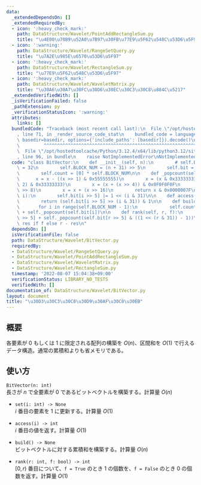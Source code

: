 ```yaml
---
data:
  _extendedDependsOn: []
  _extendedRequiredBy:
  - icon: ':heavy_check_mark:'
    path: DataStructure/Wavelet/PointAddRectangleSum.py
    title: "\u4E00\u70B9\u52A0\u7B97\u30FB\u77E9\u5F62\u548C\u53D6\u5F97"
  - icon: ':warning:'
    path: DataStructure/Wavelet/RangeSetQuery.py
    title: "\u7A2E\u985E\u6570\u53D6\u5F97"
  - icon: ':heavy_check_mark:'
    path: DataStructure/Wavelet/RectangleSum.py
    title: "\u77E9\u5F62\u548C\u53D6\u5F97"
  - icon: ':heavy_check_mark:'
    path: DataStructure/Wavelet/WaveletMatrix.py
    title: "\u30A6\u30A7\u30FC\u30D6\u30EC\u30C3\u30C8\u884C\u5217"
  _extendedVerifiedWith: []
  _isVerificationFailed: false
  _pathExtension: py
  _verificationStatusIcon: ':warning:'
  attributes:
    links: []
  bundledCode: "Traceback (most recent call last):\n  File \"/opt/hostedtoolcache/Python/3.12.4/x64/lib/python3.12/site-packages/onlinejudge_verify/documentation/build.py\"\
    , line 71, in _render_source_code_stat\n    bundled_code = language.bundle(stat.path,\
    \ basedir=basedir, options={'include_paths': [basedir]}).decode()\n          \
    \         ^^^^^^^^^^^^^^^^^^^^^^^^^^^^^^^^^^^^^^^^^^^^^^^^^^^^^^^^^^^^^^^^^^^^^^^^^^^^^^^^^\n\
    \  File \"/opt/hostedtoolcache/Python/3.12.4/x64/lib/python3.12/site-packages/onlinejudge_verify/languages/python.py\"\
    , line 96, in bundle\n    raise NotImplementedError\nNotImplementedError\n"
  code: "class BitVector:\n    def __init__(self, n):\n        # self.BLOCK_WIDTH\
    \ = 32\n        self.BLOCK_NUM = (n + 31) >> 5\n        self.bit = [0] * self.BLOCK_NUM\n\
    \        self.count = [0] * self.BLOCK_NUM\n\n    def _popcount(self, x):\n  \
    \      x = x - ((x >> 1) & 0x55555555)\n        x = (x & 0x33333333) + ((x >>\
    \ 2) & 0x33333333)\n        x = (x + (x >> 4)) & 0x0F0F0F0F\n        x = x + (x\
    \ >> 8)\n        x = x + (x >> 16)\n        return x & 0x0000007F\n\n    def set(self,\
    \ i):\n        self.bit[i >> 5] |= 1 << (i & 31)\n\n    def access(self, i):\n\
    \        return (self.bit[i >> 5] >> (i & 31)) & 1\n\n    def build(self):\n \
    \       for i in range(self.BLOCK_NUM - 1):\n            self.count[i + 1] = self.count[i]\
    \ + self._popcount(self.bit[i])\n\n    def rank(self, r, f):\n        res = self.count[r\
    \ >> 5] + self._popcount(self.bit[r >> 5] & ((1 << (r & 31)) - 1))\n        return\
    \ res if f else r - res\n"
  dependsOn: []
  isVerificationFile: false
  path: DataStructure/Wavelet/BitVector.py
  requiredBy:
  - DataStructure/Wavelet/RangeSetQuery.py
  - DataStructure/Wavelet/PointAddRectangleSum.py
  - DataStructure/Wavelet/WaveletMatrix.py
  - DataStructure/Wavelet/RectangleSum.py
  timestamp: '2022-08-07 15:04:38+09:00'
  verificationStatus: LIBRARY_NO_TESTS
  verifiedWith: []
documentation_of: DataStructure/Wavelet/BitVector.py
layout: document
title: "\u30D3\u30C3\u30C8\u30D9\u30AF\u30C8\u30EB"
---
```

## 概要
各要素が $0$ もしくは $1$ に限定される配列の構築を $O(n)$、区間和を $O(1)$ で行えるデータ構造。通常の累積和よりも省メモリである。

## 使い方
`BitVector(n: int)`  
長さが $n$ で全要素が $0$ であるビットベクトルを構築する。計算量 $O(n)$

- `set(i: int) -> None`  
$i$ 番目の要素を $1$ に更新する。計算量 $O(1)$

- `access(i) -> int`  
$i$ 番目の値を返す。計算量 $O(1)$

- `build() -> None`  
ビットベクトルに対する累積和を構築する。計算量 $O(n)$

- `rank(r: int, f: bool) -> int`  
$[0, r)$ 番目について、`f = True` のとき $1$ の個数を、`f = False` のとき $0$ の個数を返す。計算量 $O(1)$